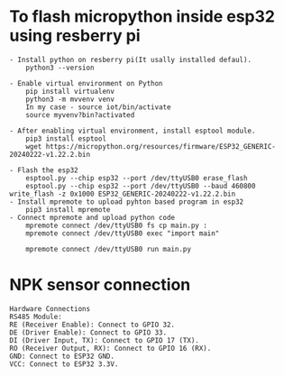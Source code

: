 # To flash micropython inside esp32 using resberry pi

    - Install python on resberry pi(It usally installed defaul).
        python3 --version
    
    - Enable virtual environment on Python
        pip install virtualenv
        python3 -m mvvenv venv
        In my case - source iot/bin/activate
        source myvenv?bin?activated
    
    - After enabling virtual environment, install esptool module.
        pip3 install esptool
        wget https://micropython.org/resources/firmware/ESP32_GENERIC-20240222-v1.22.2.bin

    - Flash the esp32
        esptool.py --chip esp32 --port /dev/ttyUSB0 erase_flash
        esptool.py --chip esp32 --port /dev/ttyUSB0 --baud 460800 write_flash -z 0x1000 ESP32_GENERIC-20240222-v1.22.2.bin
    - Install mpremote to upload pyhton based program in esp32
        pip3 install mpremote
    - Connect mpremote and upload python code
        mpremote connect /dev/ttyUSB0 fs cp main.py :
        mpremote connect /dev/ttyUSB0 exec "import main"

        mpremote connect /dev/ttyUSB0 run main.py





# NPK sensor connection
    Hardware Connections
    RS485 Module:
    RE (Receiver Enable): Connect to GPIO 32.
    DE (Driver Enable): Connect to GPIO 33.
    DI (Driver Input, TX): Connect to GPIO 17 (TX).
    RO (Receiver Output, RX): Connect to GPIO 16 (RX).
    GND: Connect to ESP32 GND.
    VCC: Connect to ESP32 3.3V.